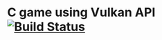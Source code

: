 # C game using Vulkan API [![Build Status](https://travis-ci.org/ta2000/init2.svg?branch=master)](https://travis-ci.org/ta2000/init2)
